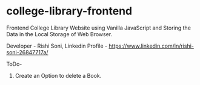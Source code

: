 # college-library-frontend
Frontend College Library Website using Vanilla JavaScript and Storing the Data in the Local Storage of Web Browser.

Developer - Rishi Soni,
Linkedin Profile - https://www.linkedin.com/in/rishi-soni-26847717a/

ToDo-
1. Create an Option to delete a Book.